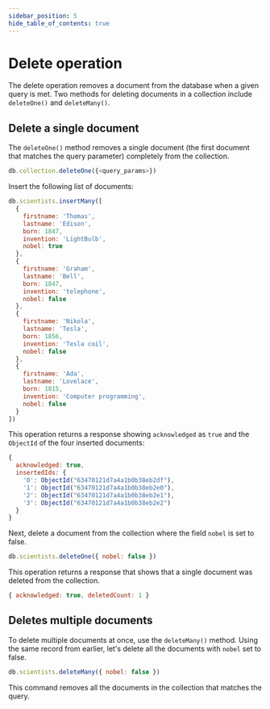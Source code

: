 ```yaml
---
sidebar_position: 5
hide_table_of_contents: true
---
```


# Delete operation

The delete operation removes a document from the database when a given query is met.
Two methods for deleting documents in a collection include `deleteOne()` and `deleteMany()`.

## Delete a single document

The `deleteOne()` method removes a single document (the first document that matches the query parameter) completely from the collection.

```js
db.collection.deleteOne({<query_params>})
```

Insert the following list of documents:

```js
db.scientists.insertMany([
  {
    firstname: 'Thomas',
    lastname: 'Edison',
    born: 1847,
    invention: 'LightBulb',
    nobel: true
  },
  {
    firstname: 'Graham',
    lastname: 'Bell',
    born: 1847,
    invention: 'telephone',
    nobel: false
  },
  {
    firstname: 'Nikola',
    lastname: 'Tesla',
    born: 1856,
    invention: 'Tesla coil',
    nobel: false
  },
  {
    firstname: 'Ada',
    lastname: 'Lovelace',
    born: 1815,
    invention: 'Computer programming',
    nobel: false
  }
])
```

This operation returns a response showing `acknowledged` as `true` and the `ObjectId` of the four inserted documents:

```js
{
  acknowledged: true,
  insertedIds: {
    '0': ObjectId("63470121d7a4a1b0b38eb2df"),
    '1': ObjectId("63470121d7a4a1b0b38eb2e0"),
    '2': ObjectId("63470121d7a4a1b0b38eb2e1"),
    '3': ObjectId("63470121d7a4a1b0b38eb2e2")
  }
}
```

Next, delete a document from the collection where the field `nobel` is set to false.

```js
db.scientists.deleteOne({ nobel: false })
```

This operation returns a response that shows that a single document was deleted from the collection.

```js
{ acknowledged: true, deletedCount: 1 }
```

## Deletes multiple documents

To delete multiple documents at once, use the `deleteMany()` method.
Using the same record from earlier, let's delete all the documents with `nobel` set to false.

```js
db.scientists.deleteMany({ nobel: false })
```

This command removes all the documents in the collection that matches the query.
